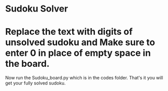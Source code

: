 # Sudoku Solver
# Replace the text with digits of unsolved sudoku and Make sure to enter 0 in place of empty space in the board.
Now run the Sudoku_board.py which is in the codes folder.
That's it you will get your fully solved sudoku.
